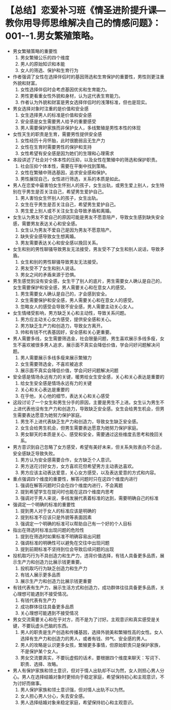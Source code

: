 # 【总结】恋爱补习班《情圣进阶提升课—教你用导师思维解决自己的情感问题》：001--1.男女繁殖策略。

-   男女繁殖策略的重要性
    1.  男女繁殖公乐的四个维度
    2.  男人的原始知识和本能
    3.  女人的筛选、保护和生育行为
-   作者强调了女性在选择伴侣时的基因筛选和生育保护的重要性，男性则更注重外貌和财富。
    1.  女性选择伴侣时会考虑基因优劣和生育能力。
    2.  男性更看重女性外貌和身材，认为这代表生育能力。
    3.  作者认为外貌和财富是男女选择伴侣时的浅薄标准，但也是现实。
-   男女选择对象时注重的是价值和安全感
    1.  女生选择男人的标准是价值和安全感
    2.  安全感是女生需要男人给予的重要感受
    3.  男人需要保护家族而非保护女人，多线繁殖是男性本性的体现
-   女性天生的职责是生育，需要男性提供安全感
    1.  女性经历十月怀胎，此时很脆弱且无生产力
    2.  女性在生育时需要男性的保护和支持
    3.  女性希望有安全感是因为她们的生理和心理需求
-   本段讲述了社会对个体本性的压抑，以及女性在繁殖中的筛选和保护职责。
    1.  社会压抑个体本性，需要在平衡中找到策略。
    2.  女性在繁殖中筛选基因，追求安全感和保护。
    3.  男性展现自己，女性进行筛选，关系的本质是如此。
-   男人在恋爱中最害怕女生怀别人的孩子，女生出轨，或男生爱上别人，女生特别在乎男生是否关注自己，希望男生爱护自己。
    1.  男人害怕女生怀别人的孩子，女生出轨。
    2.  女生在乎男生是否关注自己，希望男生爱护自己。
    3.  男生爱上别人或不关注女生会导致矛盾和离婚。
-   女生认为男友不爱自己的原因可能是男友不愿意陪产，导致女生感到缺失安全感，需要男友表达关心和安全感。
    1.  女生认为男友不爱自己是因为男友不愿意陪产。
    2.  缺失安全感导致女生想离婚。
    3.  男友需要表达关心和安全感以挽回关系。
-   女生和别的男性聊骚导致男友无法接受，男友受不了女生和别人说话，导致矛盾。
    1.  女生和别的男性聊骚导致男友无法接受。
    2.  男友受不了女生和别人说话。
    3.  男女之间的矛盾来源于恐惧。
-   男生感觉到没有安全感，女生干了别人的底片，男生需要女人确认是自己的，女生需要保护和安全感，男人需要关心和在意女人的感受。
    1.  男生需要女人确认是自己的，才会感到安全。
    2.  女生需要保护和安全感，男人需要关心和在意女人的感受。
    3.  忽略女人的感受会导致不安全感，男人需要主动关心女人。
-   女生情绪受影响，男方缺乏关心和主动性，导致关系问题。
    1.  男方应主动关心女方感受，提供安全感和关心。
    2.  男方缺乏生产力和创造力，导致女方离开。
    3.  帅和有钱不代表基因好，安全感和关心更重要。
-   男人需要多线，女生需要筛选金，社会限量问题，男生喜欢展示多线多瘦，女生不喜欢被很多男人追求，展示面不真实会降低价值，学会问好问题解决问题。
    1.  男人需要展示多线多瘦来展示繁殖力
    2.  女生需要筛选金，不喜欢被追求
    3.  展示面不真实会降低价值，学会问好问题解决问题
-   安全感是情场永远有力的关键，暖男给女生安全感，关心和关心表达是重要的
    1.  给女生安全感是情场永远有力的关键
    2.  关心和关心表达是重要的
    3.  在乎他，关心他的细节，表达关心和关心感受
-   这段讨论了一个女生和男生分手的原因，主要是男生不上进。女生认为男生不上进代表他没有生产力和创造力，导致缺乏安全感。女生会给男生机会，但男生需要表达愿意为她努力保护家庭。
    1.  男生不上进代表缺乏生产力和创造力，导致女生缺乏安全感。
    2.  女生会给男生机会，但男生需要表达愿意为她努力保护家庭。
    3.  男女聊天的本质是关心、感受和安全，需要通过这些维度去思考和挽回关系。
-   男方意识到自己忽略了女方感受，希望有美好未来，但关系失败表白不合适，安全感缺乏导致失败。
    1.  男方认为安全感需要合作，女方缺乏个人意识。
    2.  男方送花讨好女方，女方喜欢花但希望男方主动表达喜欢。
    3.  男方应该主动表达爱意，关心女方感受，以及表达爱意的方式和内容。
-   重点强调四个维度的重要性，解答问题时只在这四个维度内进行
    1.  强调在解答问题时只会在四个维度内进行，不会离题
    2.  提到希望学生在提问时也能在这四个维度内思考
    3.  强调对于男人来说，多线发展代表着标准的达到，需要明确自己的标准
-   强调定一个明确的标准的重要性
    1.  提到男人对于女人的标准应该是明确的
    2.  提到标准不应该只是外貌等表面因素
    3.  强调定一个明确的标准可以帮助自己有一个好的个人目标
-   指出在筛选时标准出现问题的危险性
    1.  提到在筛选时如果标准不明确容易出问题
    2.  强调标准的明确性可以避免在交往中出现问题
    3.  提到前期标准不坚持到位会导致后续问题的出现
-   投机取巧行为不具创造力和生产力，违背价值选择，有钱人具备更多品质，展示生产力和创造力比展示钱更重要。
    1.  投机取巧行为缺乏创造力和生产力
    2.  有钱人展示更多品质
    3.  展示生产力和创造力比展示钱更重要
-   有钱代表有生产力，展示生活方式和创造力，成功群体往往具备更多品质，关心理想可能遇到不接受情况。
    1.  有钱代表有生产力
    2.  成功群体往往具备更多品质
    3.  关心理想可能遇到不接受情况
-   男女交流需要关心和在乎对方，而不是为了讨好。主观意识和真实感受是关键，不要玩虚头巴脑的东西。
    1.  男人的职责是生产创造和传播基因，选择外貌美和繁殖性高的女性。女人选择有生产力和创造力的男人，或者有钱、帅气、安全感的男人。
    2.  男人的攻略是认识更多女孩，繁殖更多事情，但原始职责只是保护家族，不是保护某个女人。
    3.  男女交流要真实，不要玩虚假的话术，要根据四个维度来聊天：写词下、职责、选择、攻略。
-   男人有保护家族和领土意识，但对于情人出轨却不以为然，女人则担心男人分心。男人在选择结婚对象时更倾向于稳定家庭，希望保持初心和主观意识，不为讨好而做事。
    1.  男人保护家族和领土意识强，但对情人出轨不以为然。
    2.  女人担心男人分心，失去安全感。
    3.  男人选择结婚对象来稳定家庭，希望保持初心和主观意识。